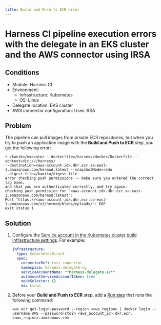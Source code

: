 ```yaml
---
title: Build and Push to ECR error
---
```


# Harness CI pipeline execution errors with the delegate in an EKS cluster and the AWS connector using IRSA

## Conditions

* Module: Harness CI
* Environment:
   * Infrastructure: Kubernetes
   * OS: Linux
* Delegate location: EKS cluster
* AWS connector configuration: Uses IRSA

## Problem

The pipeline can pull images from private ECR repositories, but when you try to push an application image with the **Build and Push to ECR** step, you get the following error:

```
+ /kaniko/executor --dockerfile=/harness/docker/Dockerfile --context=dir:///harness/ 
--destination=<aws-account-id>.dkr.ecr.sa-east-1.amazonaws.com/hermod:latest --snapshotMode=redo 
--digest-file=/kaniko/digest-file
error checking push permissions -- make sure you entered the correct tag name, 
and that you are authenticated correctly, and try again: 
checking push permission for "<aws-account-id>.dkr.ecr.sa-east-1.amazonaws.com/hermod:latest": 
Post "https://<aws-account-id>.dkr.ecr.sa-east-1.amazonaws.com/v2/hermod/blobs/uploads/": EOF
exit status 1
```

## Solution

1. Configure the [Service account in the Kubernetes cluster build infrastructure settings](https://developer.harness.io/docs/continuous-integration/use-ci/set-up-build-infrastructure/ci-stage-settings#service-account-name). For example:

   ```yaml
   infrastructure:
     type: KubernetesDirect
     spec:
       connectorRef: test-connector
       namespace: harness-delegate-ng
       serviceAccountName: **harness-delegate-sa**
       automountServiceAccountToken: true
       nodeSelector: {}
       os: Linux
   ```

2. Before your **Build and Push to ECR** step, add a [Run step](https://developer.harness.io/docs/continuous-integration/use-ci/run-ci-scripts/run-step-settings) that runs the following command:

   ```
   aws ecr get-login-password --region <aws_region> | docker login --username AWS --password-stdin <aws_account_id>.dkr.ecr.<aws_region>.amazonaws.com
   ```
